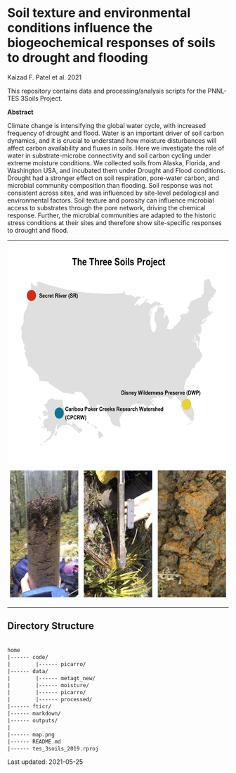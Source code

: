 # Soil texture and environmental conditions influence the biogeochemical responses of soils to drought and flooding 

Kaizad F. Patel et al. 2021

This repository contains data and processing/analysis scripts for the PNNL-TES 3Soils Project.


**Abstract**

Climate change is intensifying the global water cycle, with increased frequency of drought and flood. Water is an important driver of soil carbon dynamics, and it is crucial to understand how moisture disturbances will affect carbon availability and fluxes in soils. Here we investigate the role of water in substrate-microbe connectivity and soil carbon cycling under extreme moisture conditions. We collected soils from Alaska, Florida, and Washington USA, and incubated them under Drought and Flood conditions. Drought had a stronger effect on soil respiration, pore-water carbon, and microbial community composition than flooding. Soil response was not consistent across sites, and was influenced by site-level pedological and environmental factors. Soil texture and porosity can influence microbial access to substrates through the pore network, driving the chemical response. Further, the microbial communities are adapted to the historic stress conditions at their sites and therefore show site-specific responses to drought and flood.

---


<center><img height="500" src="map.png"></center>

<center><img height="300" src="feature_image.jpeg"></center>

---

## Directory Structure


```

home
|------ code/
|        |------ picarro/
|------ data/
|        |------ metagt_new/
|        |------ moisture/
|        |------ picarro/
|        |------ processed/
|------ fticr/
|------ markdown/
|------ outputs/
|
|------ map.png
|------ README.md
|------ tes_3soils_2019.rproj

```

Last updated: 2021-05-25